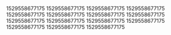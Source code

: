 1529558677175
1529558677175
1529558677175
1529558677175
1529558677175
1529558677175
1529558677175
1529558677175
1529558677175
1529558677175
1529558677175
1529558677175
1529558677175
1529558677175
1529558677175